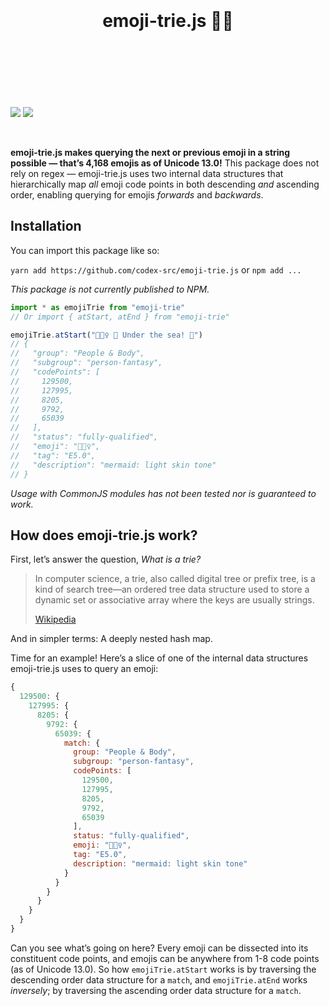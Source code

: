 <!-- https://github.com/streamich/react-use/blob/master/README.md -->
<div align="center">
  <h1>
    <br>
    <br>
    emoji-trie.js 🌳✨
    <br>
    <br>
    <br>
    <br>
  </h1>
</div>

![](https://img.shields.io/badge/eslint-passing-brightgreen) ![](https://img.shields.io/badge/jest-passing-brightgreen)

<br>

**emoji-trie.js makes querying the next or previous emoji in a string possible — that’s 4,168 emojis as of Unicode 13.0!** This package does not rely on regex — emoji-trie.js uses two internal data structures that hierarchically map _all_ emoji code points in both descending _and_ ascending order, enabling querying for emojis _forwards_ and _backwards_.

## Installation

You can import this package like so:

`yarn add https://github.com/codex-src/emoji-trie.js` or `npm add ...`

_This package is not currently published to NPM._

```js
import * as emojiTrie from "emoji-trie"
// Or import { atStart, atEnd } from "emoji-trie"

emojiTrie.atStart("🧜🏻‍♀️ 🎵 Under the sea! 🎵")
// {
//   "group": "People & Body",
//   "subgroup": "person-fantasy",
//   "codePoints": [
//     129500,
//     127995,
//     8205,
//     9792,
//     65039
//   ],
//   "status": "fully-qualified",
//   "emoji": "🧜🏻‍♀️",
//   "tag": "E5.0",
//   "description": "mermaid: light skin tone"
// }
```

_Usage with CommonJS modules has not been tested nor is guaranteed to work._

## How does emoji-trie.js work?

First, let’s answer the question, _What is a trie?_

> In computer science, a trie, also called digital tree or prefix tree, is a kind of search tree—an ordered tree data structure used to store a dynamic set or associative array where the keys are usually strings.
>
> [Wikipedia](https://en.wikipedia.org/wiki/Trie)

And in simpler terms: A deeply nested hash map.

Time for an example! Here’s a slice of one of the internal data structures emoji-trie.js uses to query an emoji:

```js
{
  129500: {
    127995: {
      8205: {
        9792: {
          65039: {
            match: {
              group: "People & Body",
              subgroup: "person-fantasy",
              codePoints: [
                129500,
                127995,
                8205,
                9792,
                65039
              ],
              status: "fully-qualified",
              emoji: "🧜🏻‍♀️",
              tag: "E5.0",
              description: "mermaid: light skin tone"
            }
          }
        }
      }
    }
  }
}
```

Can you see what’s going on here? Every emoji can be dissected into its constituent code points, and emojis can be anywhere from 1-8 code points (as of Unicode 13.0). So how `emojiTrie.atStart` works is by traversing the descending order data structure for a `match`, and `emojiTrie.atEnd` works _inversely_; by traversing the ascending order data structure for a `match`.

